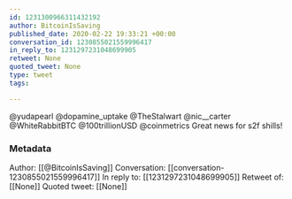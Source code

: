 ```yaml
---
id: 1231300966311432192
author: BitcoinIsSaving
published_date: 2020-02-22 19:33:21 +00:00
conversation_id: 1230855021559996417
in_reply_to: 1231297231048699905
retweet: None
quoted_tweet: None
type: tweet
tags:

---
```


@yudapearl @dopamine_uptake @TheStalwart @nic__carter @WhiteRabbitBTC @100trillionUSD @coinmetrics Great news for s2f shills!

### Metadata

Author: [[@BitcoinIsSaving]]
Conversation: [[conversation-1230855021559996417]]
In reply to: [[1231297231048699905]]
Retweet of: [[None]]
Quoted tweet: [[None]]
